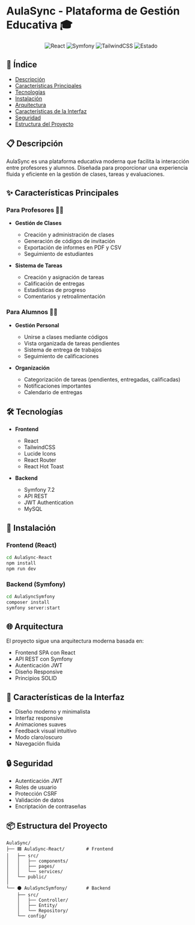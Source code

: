 # AulaSync - Plataforma de Gestión Educativa 🎓

<div align="center">

![React](https://img.shields.io/badge/React-blue)
![Symfony](https://img.shields.io/badge/Symfony-black)
![TailwindCSS](https://img.shields.io/badge/TailwindCSS-06B6D4)
![Estado](https://img.shields.io/badge/estado-en%20desarrollo-yellow)
</div>

## 📑 Índice

- [Descripción](#-descripción)
- [Características Principales](#-características-principales)
- [Tecnologías](#-tecnologías)
- [Instalación](#-instalación)
- [Arquitectura](#-arquitectura)
- [Características de la Interfaz](#-características-de-la-interfaz)
- [Seguridad](#-seguridad)
- [Estructura del Proyecto](#-estructura-del-proyecto)

## 📋 Descripción

AulaSync es una plataforma educativa moderna que facilita la interacción entre profesores y alumnos. Diseñada para proporcionar una experiencia fluida y eficiente en la gestión de clases, tareas y evaluaciones.

## ✨ Características Principales

### Para Profesores 👨‍🏫

- **Gestión de Clases**
  - Creación y administración de clases
  - Generación de códigos de invitación
  - Exportación de informes en PDF y CSV
  - Seguimiento de estudiantes

- **Sistema de Tareas**
  - Creación y asignación de tareas
  - Calificación de entregas
  - Estadísticas de progreso
  - Comentarios y retroalimentación

### Para Alumnos 👨‍🎓

- **Gestión Personal**
  - Unirse a clases mediante códigos
  - Vista organizada de tareas pendientes
  - Sistema de entrega de trabajos
  - Seguimiento de calificaciones

- **Organización**
  - Categorización de tareas (pendientes, entregadas, calificadas)
  - Notificaciones importantes
  - Calendario de entregas

## 🛠️ Tecnologías

- **Frontend**
  - React
  - TailwindCSS
  - Lucide Icons
  - React Router
  - React Hot Toast

- **Backend**
  - Symfony 7.2
  - API REST
  - JWT Authentication
  - MySQL

## 🚀 Instalación

### Frontend (React)

```bash
cd AulaSync-React
npm install
npm run dev
```

### Backend (Symfony)

```bash
cd AulaSyncSymfony
composer install
symfony server:start
```

## 🌐 Arquitectura

El proyecto sigue una arquitectura moderna basada en:

- Frontend SPA con React
- API REST con Symfony
- Autenticación JWT
- Diseño Responsive
- Principios SOLID

## 📱 Características de la Interfaz

- Diseño moderno y minimalista
- Interfaz responsive
- Animaciones suaves
- Feedback visual intuitivo
- Modo claro/oscuro
- Navegación fluida

## 🔒 Seguridad

- Autenticación JWT
- Roles de usuario
- Protección CSRF
- Validación de datos
- Encriptación de contraseñas

## 📦 Estructura del Proyecto

```
AulaSync/
├── 🟦 AulaSync-React/        # Frontend
│   ├── src/
│   │   ├── components/
│   │   ├── pages/
│   │   └── services/
│   └── public/
│
└── ⚫ AulaSyncSymfony/       # Backend
    ├── src/
    │   ├── Controller/
    │   ├── Entity/
    │   └── Repository/
    └── config/
```